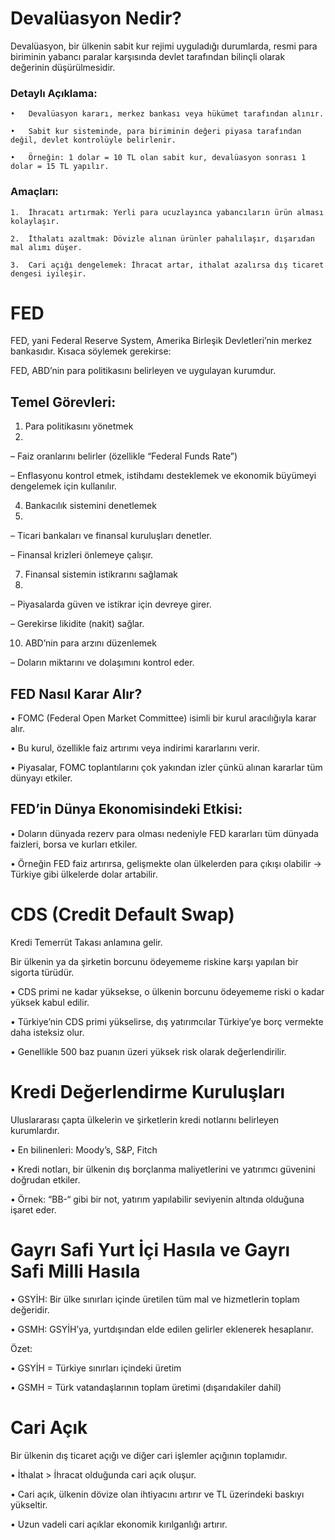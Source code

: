# Devalüasyon Nedir?

Devalüasyon, bir ülkenin sabit kur rejimi uyguladığı durumlarda, resmi para biriminin yabancı paralar karşısında devlet tarafından bilinçli olarak değerinin düşürülmesidir.

### Detaylı Açıklama:

	•	Devalüasyon kararı, merkez bankası veya hükümet tarafından alınır.

	•	Sabit kur sisteminde, para biriminin değeri piyasa tarafından değil, devlet kontrolüyle belirlenir.

	•	Örneğin: 1 dolar = 10 TL olan sabit kur, devalüasyon sonrası 1 dolar = 15 TL yapılır.

### Amaçları:

	1.	İhracatı artırmak: Yerli para ucuzlayınca yabancıların ürün alması kolaylaşır.

	2.	İthalatı azaltmak: Dövizle alınan ürünler pahalılaşır, dışarıdan mal alımı düşer.

	3.	Cari açığı dengelemek: İhracat artar, ithalat azalırsa dış ticaret dengesi iyileşir. 
 
# FED

FED, yani Federal Reserve System, Amerika Birleşik Devletleri’nin merkez bankasıdır. Kısaca söylemek gerekirse:

FED, ABD’nin para politikasını belirleyen ve uygulayan kurumdur.

## Temel Görevleri:

1. Para politikasını yönetmek
2. 
– Faiz oranlarını belirler (özellikle “Federal Funds Rate”)

– Enflasyonu kontrol etmek, istihdamı desteklemek ve ekonomik büyümeyi dengelemek için kullanılır.

4. Bankacılık sistemini denetlemek
5. 
– Ticari bankaları ve finansal kuruluşları denetler.

– Finansal krizleri önlemeye çalışır.

7. Finansal sistemin istikrarını sağlamak
8. 
– Piyasalarda güven ve istikrar için devreye girer.

– Gerekirse likidite (nakit) sağlar.

10. ABD’nin para arzını düzenlemek
    
– Doların miktarını ve dolaşımını kontrol eder.

## FED Nasıl Karar Alır?

• FOMC (Federal Open Market Committee) isimli bir kurul aracılığıyla karar alır.

• Bu kurul, özellikle faiz artırımı veya indirimi kararlarını verir.

• Piyasalar, FOMC toplantılarını çok yakından izler çünkü alınan kararlar tüm dünyayı etkiler.


## FED’in Dünya Ekonomisindeki Etkisi:

• Doların dünyada rezerv para olması nedeniyle FED kararları tüm dünyada faizleri, borsa ve kurları etkiler.

• Örneğin FED faiz artırırsa, gelişmekte olan ülkelerden para çıkışı olabilir → Türkiye gibi ülkelerde dolar artabilir.

# CDS (Credit Default Swap)

Kredi Temerrüt Takası anlamına gelir.

Bir ülkenin ya da şirketin borcunu ödeyememe riskine karşı yapılan bir sigorta türüdür.

• CDS primi ne kadar yüksekse, o ülkenin borcunu ödeyememe riski o kadar yüksek kabul edilir.

• Türkiye’nin CDS primi yükselirse, dış yatırımcılar Türkiye’ye borç vermekte daha isteksiz olur.

• Genellikle 500 baz puanın üzeri yüksek risk olarak değerlendirilir.


# Kredi Değerlendirme Kuruluşları

Uluslararası çapta ülkelerin ve şirketlerin kredi notlarını belirleyen kurumlardır.

• En bilinenleri: Moody’s, S&P, Fitch

• Kredi notları, bir ülkenin dış borçlanma maliyetlerini ve yatırımcı güvenini doğrudan etkiler.

• Örnek: “BB-“ gibi bir not, yatırım yapılabilir seviyenin altında olduğuna işaret eder.

# Gayrı Safi Yurt İçi Hasıla ve Gayrı Safi Milli Hasıla

• GSYİH: Bir ülke sınırları içinde üretilen tüm mal ve hizmetlerin toplam değeridir.

• GSMH: GSYİH’ya, yurtdışından elde edilen gelirler eklenerek hesaplanır.

Özet:

• GSYİH = Türkiye sınırları içindeki üretim

• GSMH = Türk vatandaşlarının toplam üretimi (dışarıdakiler dahil)


# Cari Açık

Bir ülkenin dış ticaret açığı ve diğer cari işlemler açığının toplamıdır.

• İthalat > İhracat olduğunda cari açık oluşur.

• Cari açık, ülkenin dövize olan ihtiyacını artırır ve TL üzerindeki baskıyı yükseltir.

• Uzun vadeli cari açıklar ekonomik kırılganlığı artırır.

